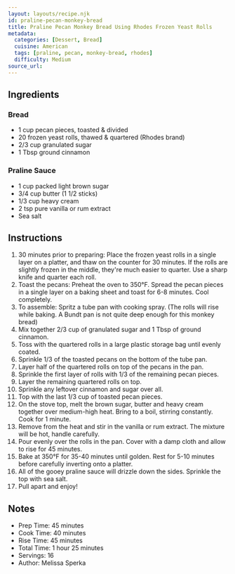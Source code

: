 ```yaml
---
layout: layouts/recipe.njk
id: praline-pecan-monkey-bread
title: Praline Pecan Monkey Bread Using Rhodes Frozen Yeast Rolls
metadata:
  categories: [Dessert, Bread]
  cuisine: American
  tags: [praline, pecan, monkey-bread, rhodes]
  difficulty: Medium
source_url: 
---
```


## Ingredients

### Bread
- 1 cup pecan pieces, toasted & divided
- 20 frozen yeast rolls, thawed & quartered (Rhodes brand)
- 2/3 cup granulated sugar
- 1 Tbsp ground cinnamon

### Praline Sauce
- 1 cup packed light brown sugar
- 3/4 cup butter (1 1/2 sticks)
- 1/3 cup heavy cream
- 2 tsp pure vanilla or rum extract
- Sea salt

## Instructions

1. 30 minutes prior to preparing: Place the frozen yeast rolls in a single layer on a platter, and thaw on the counter for 30 minutes. If the rolls are slightly frozen in the middle, they're much easier to quarter. Use a sharp knife and quarter each roll.
2. Toast the pecans: Preheat the oven to 350°F. Spread the pecan pieces in a single layer on a baking sheet and toast for 6-8 minutes. Cool completely.
3. To assemble: Spritz a tube pan with cooking spray. (The rolls will rise while baking. A Bundt pan is not quite deep enough for this monkey bread)
4. Mix together 2/3 cup of granulated sugar and 1 Tbsp of ground cinnamon.
5. Toss with the quartered rolls in a large plastic storage bag until evenly coated.
6. Sprinkle 1/3 of the toasted pecans on the bottom of the tube pan.
7. Layer half of the quartered rolls on top of the pecans in the pan.
8. Sprinkle the first layer of rolls with 1/3 of the remaining pecan pieces.
9. Layer the remaining quartered rolls on top.
10. Sprinkle any leftover cinnamon and sugar over all.
11. Top with the last 1/3 cup of toasted pecan pieces.
12. On the stove top, melt the brown sugar, butter and heavy cream together over medium-high heat. Bring to a boil, stirring constantly. Cook for 1 minute.
13. Remove from the heat and stir in the vanilla or rum extract. The mixture will be hot, handle carefully.
14. Pour evenly over the rolls in the pan. Cover with a damp cloth and allow to rise for 45 minutes.
15. Bake at 350°F for 35-40 minutes until golden. Rest for 5-10 minutes before carefully inverting onto a platter.
16. All of the gooey praline sauce will drizzle down the sides. Sprinkle the top with sea salt.
17. Pull apart and enjoy!

## Notes
- Prep Time: 45 minutes
- Cook Time: 40 minutes
- Rise Time: 45 minutes
- Total Time: 1 hour 25 minutes
- Servings: 16
- Author: Melissa Sperka